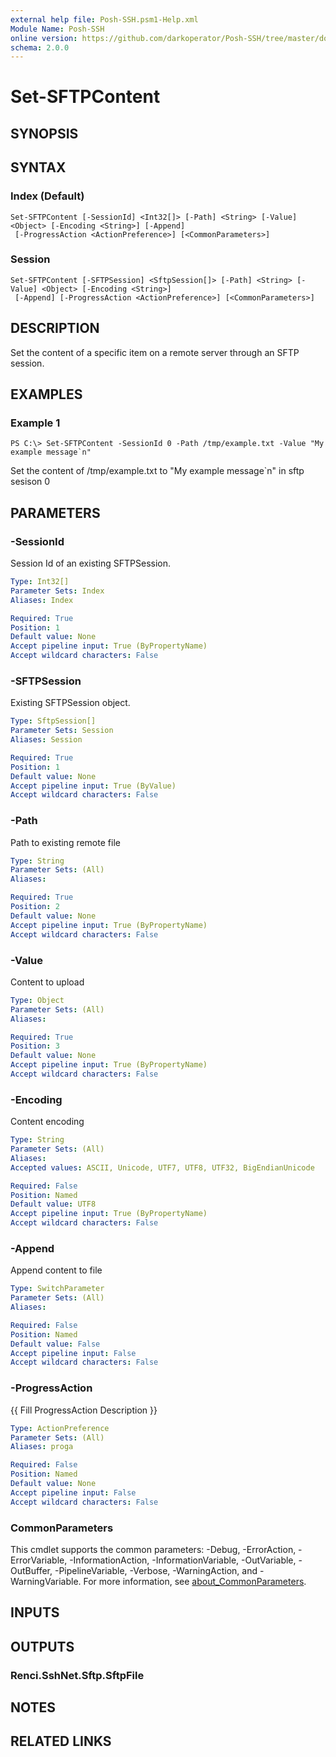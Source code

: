 ```yaml
---
external help file: Posh-SSH.psm1-Help.xml
Module Name: Posh-SSH
online version: https://github.com/darkoperator/Posh-SSH/tree/master/docs
schema: 2.0.0
---
```


# Set-SFTPContent

## SYNOPSIS

## SYNTAX

### Index (Default)
```
Set-SFTPContent [-SessionId] <Int32[]> [-Path] <String> [-Value] <Object> [-Encoding <String>] [-Append]
 [-ProgressAction <ActionPreference>] [<CommonParameters>]
```

### Session
```
Set-SFTPContent [-SFTPSession] <SftpSession[]> [-Path] <String> [-Value] <Object> [-Encoding <String>]
 [-Append] [-ProgressAction <ActionPreference>] [<CommonParameters>]
```

## DESCRIPTION
Set the content of a specific item on a remote server through an SFTP session.

## EXAMPLES

### Example 1
```
PS C:\> Set-SFTPContent -SessionId 0 -Path /tmp/example.txt -Value "My example message`n"
```

Set the content of /tmp/example.txt to "My example message\`n" in sftp sesison 0

## PARAMETERS

### -SessionId
Session Id of an existing SFTPSession.

```yaml
Type: Int32[]
Parameter Sets: Index
Aliases: Index

Required: True
Position: 1
Default value: None
Accept pipeline input: True (ByPropertyName)
Accept wildcard characters: False
```

### -SFTPSession
Existing SFTPSession object.

```yaml
Type: SftpSession[]
Parameter Sets: Session
Aliases: Session

Required: True
Position: 1
Default value: None
Accept pipeline input: True (ByValue)
Accept wildcard characters: False
```

### -Path
Path to existing remote file

```yaml
Type: String
Parameter Sets: (All)
Aliases:

Required: True
Position: 2
Default value: None
Accept pipeline input: True (ByPropertyName)
Accept wildcard characters: False
```

### -Value
Content to upload

```yaml
Type: Object
Parameter Sets: (All)
Aliases:

Required: True
Position: 3
Default value: None
Accept pipeline input: True (ByPropertyName)
Accept wildcard characters: False
```

### -Encoding
Content encoding

```yaml
Type: String
Parameter Sets: (All)
Aliases:
Accepted values: ASCII, Unicode, UTF7, UTF8, UTF32, BigEndianUnicode

Required: False
Position: Named
Default value: UTF8
Accept pipeline input: True (ByPropertyName)
Accept wildcard characters: False
```

### -Append
Append content to file

```yaml
Type: SwitchParameter
Parameter Sets: (All)
Aliases:

Required: False
Position: Named
Default value: False
Accept pipeline input: False
Accept wildcard characters: False
```

### -ProgressAction
{{ Fill ProgressAction Description }}

```yaml
Type: ActionPreference
Parameter Sets: (All)
Aliases: proga

Required: False
Position: Named
Default value: None
Accept pipeline input: False
Accept wildcard characters: False
```

### CommonParameters
This cmdlet supports the common parameters: -Debug, -ErrorAction, -ErrorVariable, -InformationAction, -InformationVariable, -OutVariable, -OutBuffer, -PipelineVariable, -Verbose, -WarningAction, and -WarningVariable. For more information, see [about_CommonParameters](http://go.microsoft.com/fwlink/?LinkID=113216).

## INPUTS

## OUTPUTS

### Renci.SshNet.Sftp.SftpFile
## NOTES

## RELATED LINKS
